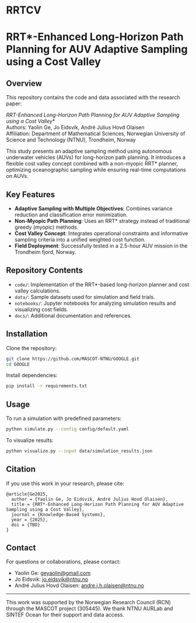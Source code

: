 # RRTCV
# RRT*-Enhanced Long-Horizon Path Planning for AUV Adaptive Sampling using a Cost Valley

## Overview
This repository contains the code and data associated with the research paper:

**RRT*-Enhanced Long-Horizon Path Planning for AUV Adaptive Sampling using a Cost Valley**  
Authors: Yaolin Ge, Jo Eidsvik, André Julius Hovd Olaisen  
Affiliation: Department of Mathematical Sciences, Norwegian University of Science and Technology (NTNU), Trondheim, Norway  

This study presents an adaptive sampling method using autonomous underwater vehicles (AUVs) for long-horizon path planning. It introduces a flexible cost valley concept combined with a non-myopic RRT* planner, optimizing oceanographic sampling while ensuring real-time computations on AUVs.

## Key Features
- **Adaptive Sampling with Multiple Objectives**: Combines variance reduction and classification error minimization.
- **Non-Myopic Path Planning**: Uses an RRT* strategy instead of traditional greedy (myopic) methods.
- **Cost Valley Concept**: Integrates operational constraints and informative sampling criteria into a unified weighted cost function.
- **Field Deployment**: Successfully tested in a 2.5-hour AUV mission in the Trondheim fjord, Norway.

## Repository Contents
- `code/`: Implementation of the RRT*-based long-horizon planner and cost valley calculations.
- `data/`: Sample datasets used for simulation and field trials.
- `notebooks/`: Jupyter notebooks for analyzing simulation results and visualizing cost fields.
- `docs/`: Additional documentation and references.

## Installation
Clone the repository:
```sh
git clone https://github.com/MASCOT-NTNU/GOOGLE.git
cd GOOGLE
```

Install dependencies:
```sh
pip install -r requirements.txt
```

## Usage
To run a simulation with predefined parameters:
```sh
python simulate.py --config config/default.yaml
```

To visualize results:
```sh
python visualize.py --input data/simulation_results.json
```

## Citation
If you use this work in your research, please cite:
```
@article{Ge2025,
  author = {Yaolin Ge, Jo Eidsvik, André Julius Hovd Olaisen},
  title = {RRT*-Enhanced Long-Horizon Path Planning for AUV Adaptive Sampling using a Cost Valley},
  journal = {Knowledge-Based Systems},
  year = {2025},
  doi = {TBD}
}
```

## Contact
For questions or collaborations, please contact:
- Yaolin Ge: geyaolin@gmail.com
- Jo Eidsvik: jo.eidsvik@ntnu.no
- André Julius Hovd Olaisen: andre.j.h.olaisen@ntnu.no

---

This work was supported by the Norwegian Research Council (RCN) through the MASCOT project (305445). We thank NTNU AURLab and SINTEF Ocean for their support and data access.

<!-- # GOOGLE
GOOd GLobal Extented-horizon path planning

# EDA analysis reminders
There are three important parameters used to adjust SINMOD data and for EIBV exploration.
- $\beta_0 = 0.26095833$
- $\beta_1 = 0.99898364$
- $threshold = 26.81189868$

Here comes the parameters used in the actual test for GRF kernel.
- $\sigma = 1.5$
- $\tau = .4$
- `lateral range = 700m`
- $\phi = 4.5/700$

# HITL test:
Open 4 iterfaces either through tmux or `Ctrl+Alt+T`.
---
- `cd ~/catkin_ws/`
- `source devel/setup.bash`
---
- `cd ~/dune_all/build`
- `./dune -c lauv-simulator-1 -p Simulation`
---
- `cd ~/catkin_ws/`
- `source devel/setup.bash`
- `roslaunch src/imc_ros_interface/launch/bridge.launch `
---
- `cd Simulation_2DNidelva/HITL/`
- `python3 GOOGLELauncher.py` -->
